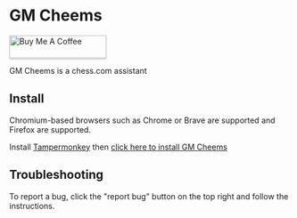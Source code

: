 # GM Cheems

<a href="https://www.buymeacoffee.com/gmcheems" target="_blank"><img src="https://www.buymeacoffee.com/assets/img/custom_images/orange_img.png" alt="Buy Me A Coffee" style="height: 41px !important;width: 174px !important;box-shadow: 0px 3px 2px 0px rgba(190, 190, 190, 0.5) !important;-webkit-box-shadow: 0px 3px 2px 0px rgba(190, 190, 190, 0.5) !important;" ></a>


GM Cheems is a chess.com assistant

## Install

Chromium-based browsers such as Chrome or Brave are supported and Firefox are supported.

Install [Tampermonkey](https://tampermonkey.net/) then [click here to install GM Cheems](https://github.com/gmcheems/gmcheems/releases/latest/download/gm-cheems.user.js)

## Troubleshooting
To report a bug, click the "report bug" button on the top right and follow the instructions.
